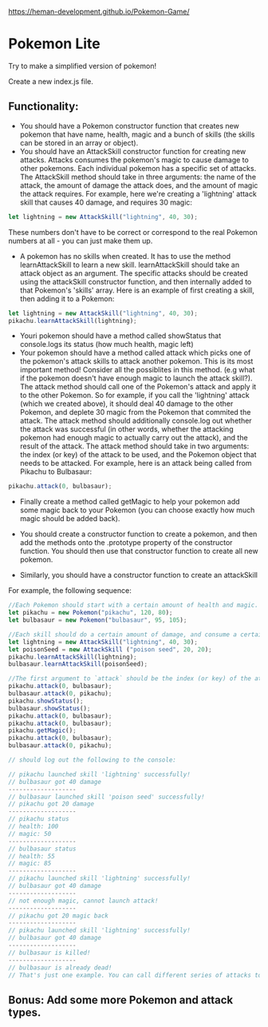 https://heman-development.github.io/Pokemon-Game/

# Pokemon Lite

Try to make a simplified version of pokemon!

Create a new index.js file.

## Functionality:

- You should have a Pokemon constructor function that creates new pokemon that have name, health, magic and a bunch of skills (the skills can be stored in an array or object).
- You should have an AttackSkill constructor function for creating new attacks. Attacks consumes the pokemon's magic to cause damage to other pokemons. Each individual pokemon has a specific set of attacks. The AttackSkill method should take in three arguments: the name of the attack, the amount of damage the attack does, and the amount of magic the attack requires. For example, here we're creating a 'lightning' attack skill that causes 40 damage, and requires 30 magic:

```javascript
let lightning = new AttackSkill("lightning", 40, 30);
```

These numbers don't have to be correct or correspond to the real Pokemon numbers at all - you can just make them up.

- A pokemon has no skills when created. It has to use the method learnAttackSkill to learn a new skill. learnAttackSkill should take an attack object as an argument. The specific attacks should be created using the attackSkill constructor function, and then internally added to that Pokemon's 'skills' array. Here is an example of first creating a skill, then adding it to a Pokemon:

```javascript
let lightning = new AttackSkill("lightning", 40, 30);
pikachu.learnAttackSkill(lightning);
```

- Youri pokemon should have a method called showStatus that console.logs its status (how much health, magic left)
- Your pokemon should have a method called attack which picks one of the pokemon's attack skills to attack another pokemon. This is its most important method! Consider all the possiblites in this method. (e.g what if the pokemon doesn't have enough magic to launch the attack skill?). The attack method should call one of the Pokemon's attack and apply it to the other Pokemon. So for example, if you call the 'lightning' attack (which we created above), it should deal 40 damage to the other Pokemon, and deplete 30 magic from the Pokemon that commited the attack. The attack method should additionally console.log out whether the attack was successful (in other words, whether the attacking pokemon had enough magic to actually carry out the attack), and the result of the attack. The attack method should take in two arguments: the index (or key) of the attack to be used, and the Pokemon object that needs to be attacked. For example, here is an attack being called from Pikachu to Bulbasaur:

```javascript
pikachu.attack(0, bulbasaur);
```

- Finally create a method called getMagic to help your pokemon add some magic back to your Pokemon (you can choose exactly how much magic should be added back).
- You should create a constructor function to create a pokemon, and then add the methods onto the .prototype property of the constructor function. You should then use that constructor function to create all new pokemon.

- Similarly, you should have a constructor function to create an attackSkill

For example, the following sequence:

```javascript
//Each Pokemon should start with a certain amount of health and magic. For example, here Pikachu starts with 120 health and 80 magic
let pikachu = new Pokemon("pikachu", 120, 80);
let bulbasaur = new Pokemon("bulbasaur", 95, 105);

//Each skill should do a certain amount of damage, and consume a certain amount of magic from the Pokemon that used the skill.
let lightning = new AttackSkill("lightning", 40, 30);
let poisonSeed = new AttackSkill ("poison seed", 20, 20);
pikachu.learnAttackSkill(lightning);
bulbasaur.learnAttackSkill(poisonSeed);

//The first argument to `attack` should be the index (or key) of the attack
pikachu.attack(0, bulbasaur);
bulbasaur.attack(0, pikachu);
pikachu.showStatus();
bulbasaur.showStatus();
pikachu.attack(0, bulbasaur);
pikachu.attack(0, bulbasaur);
pikachu.getMagic();
pikachu.attack(0, bulbasaur);
bulbasaur.attack(0, pikachu);

// should log out the following to the console:

// pikachu launched skill 'lightning' successfully!
// bulbasaur got 40 damage
-------------------
// bulbasaur launched skill 'poison seed' successfully!
// pikachu got 20 damage
-------------------
// pikachu status
// health: 100
// magic: 50
-------------------
// bulbasaur status
// health: 55
// magic: 85
-------------------
// pikachu launched skill 'lightning' successfully!
// bulbasaur got 40 damage
-------------------
// not enough magic, cannot launch attack!
-------------------
// pikachu got 20 magic back
-------------------
// pikachu launched skill 'lightning' successfully!
// bulbasaur got 40 damage
-------------------
// bulbasaur is killed!
-------------------
// bulbasaur is already dead!
// That's just one example. You can call different series of attacks to get different results!
```

## Bonus: Add some more Pokemon and attack types.
